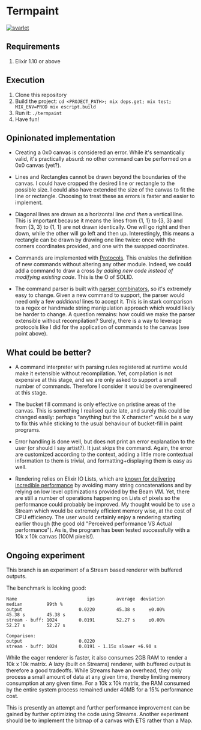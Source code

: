 # Termpaint

[![svarlet](https://circleci.com/gh/svarlet/termpaint.svg?style=shield)](https://app.circleci.com/pipelines/github/svarlet/termpaint)

## Requirements

1. Elixir 1.10 or above

## Execution

1. Clone this repository
2. Build the project: `cd <PROJECT_PATH>; mix deps.get; mix test; MIX_ENV=PROD mix escript.build`
3. Run it: `./termpaint`
4. Have fun!

## Opinionated implementation

- Creating a 0x0 canvas is considered an error. While it's semantically valid, it's practically absurd: no other command can be performed on a 0x0 canvas (yet?).

- Lines and Rectangles cannot be drawn beyond the boundaries of the canvas. I could have cropped the desired line or rectangle to the possible size. I could also have extended the size of the canvas to fit the line or rectangle. Choosing to treat these as errors is faster and easier to implement.

- Diagonal lines are drawn as a horizontal line *and then* a vertical line. This is important because it means the lines from {1, 1} to {3, 3} and from {3, 3} to {1, 1} are not drawn identically. One will go right and then down, while the other will go left and then up. Interestingly, this means a rectangle can be drawn by drawing one line twice: once with the corners coordinates provided, and one with the swapped coordinates.

- Commands are implemented with [Protocols](https://elixir-lang.org/getting-started/protocols.html). This enables the definition of new commands without altering any other module. Indeed, we could add a command to draw a cross *by adding new code instead of modifying existing code*. This is the O of SOLID.

- The command parser is built with [parser combinators](https://en.wikipedia.org/wiki/Parser_combinator), so it's extremely easy to change. Given a new command to support, the parser would need only a few *additional* lines to accept it. This is in stark comparison to a regex or handmade string manipulation approach which would likely be harder to change. A question remains: how could we make the parser extensible without recompilation? Surely, there is a way to leverage protocols like I did for the application of commands to the canvas (see point above).


## What could be better?

- A command interpreter with parsing rules registered at runtime would make it extensible without recompilation. Yet, compilation is not expensive at this stage, and we are only asked to support a small number of commands. Therefore I consider it would be overengineered at this stage.

- The bucket fill command is only effective on pristine areas of the canvas. This is something I realised quite late, and surely this could be changed easily: perhaps "anything but the X character" would be a way to fix this while sticking to the usual behaviour of bucket-fill in paint programs.

- Error handling is done well, but does not print an error explanation to the user (or should I say artist?). It just skips the command. Again, the error are customized according to the context, adding a little more contextual information to them is trivial, and formatting+displaying them is easy as well.

- Rendering relies on Elixir IO Lists, which are [known for delivering incredible performance](https://nerdranchighq.wpengine.com/blog/elixir-and-io-lists-part-1-building-output-efficiently/) by avoiding many string concatenations and by relying on low level optimizations provided by the Beam VM. Yet, there are still a number of operations happening on Lists of pixels so the performance could probably be improved. My thought would be to use a Stream which would be extremely efficient memory wise, at the cost of CPU efficiency. The user would certainly enjoy a rendering starting earlier though (the good old "Perceived performance VS Actual performance"). As is, the program has been tested successfully with a 10k x 10k canvas (100M pixels!). 

## Ongoing experiment

This branch is an experiment of a Stream based renderer with buffered outputs.

The benchmark is looking good:
```
Name                          ips        average  deviation         median         99th %
output                     0.0220        45.38 s     ±0.00%        45.38 s        45.38 s
stream - buff: 1024        0.0191        52.27 s     ±0.00%        52.27 s        52.27 s

Comparison:
output                     0.0220
stream - buff: 1024        0.0191 - 1.15x slower +6.90 s
```

While the eager renderer is faster, it also consumes 2GB RAM to render a 10k x 10k matrix. A lazy (built on Streams) renderer, with buffered output is therefore a good tradeoffs. While Streams have an overhead, they only process a small amount of data at any given time, thereby limiting memory consumption at any given time. For a 10k x 10k matrix, the RAM consumed by the entire system process remained under 40MB for a 15% performance cost.

This is presently an attempt and further performance improvement can be gained by further optimizing the code using Streams. Another experiment should be to implement the bitmap of a canvas with ETS rather than a Map.